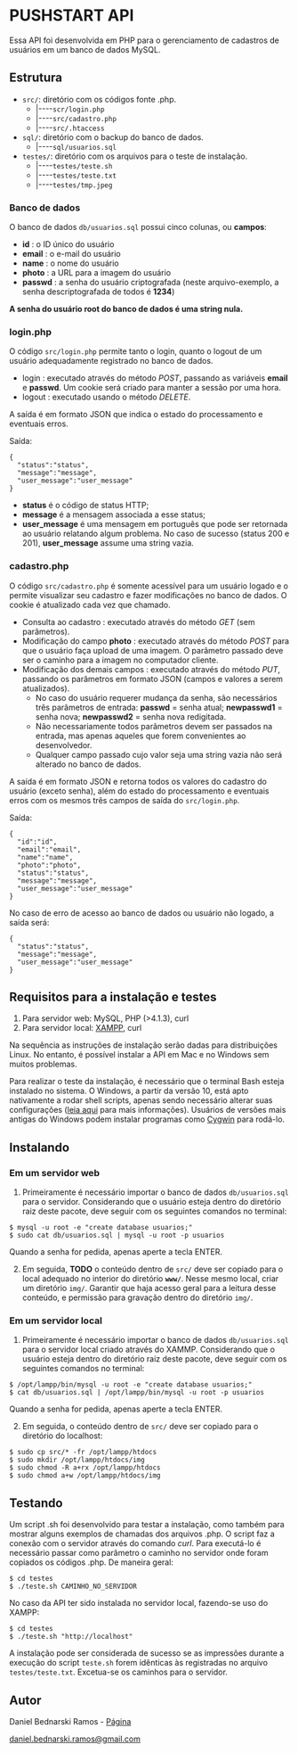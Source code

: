 # PUSHSTART API

Essa API foi desenvolvida em PHP para o gerenciamento de cadastros de usuários em um banco de dados MySQL.




## Estrutura

* `src/`: diretório com os códigos fonte .php.
    * |----`scr/login.php`
    * |----`src/cadastro.php`
    * |----`src/.htaccess`
* `sql/`: diretório com o backup do banco de dados.
    * |----`sql/usuarios.sql`
* `testes/`: diretório com os arquivos para o teste de instalação.
    * |----`testes/teste.sh`
    * |----`testes/teste.txt`
    * |----`testes/tmp.jpeg`


### Banco de dados

O banco de dados `db/usuarios.sql` possui cinco colunas, ou **campos**:

* **id** : o ID único do usuário
* **email** : o e-mail do usuário
* **name** : o nome do usuário
* **photo** : a URL para a imagem do usuário
* **passwd** : a senha do usuário criptografada (neste arquivo-exemplo, a senha descriptografada de todos é **1234**)

**A senha do usuário root do banco de dados é uma string nula.**


### login.php

O código `src/login.php` permite tanto o login, quanto o logout de um usuário adequadamente registrado no banco de dados.

* login : executado através do método *POST*, passando as variáveis **email** e **passwd**. Um cookie será criado para manter a sessão por uma hora.
* logout : executado usando o método *DELETE*.

A saída é em formato JSON que indica o estado do processamento e eventuais erros.

Saída:
```
{
  "status":"status",
  "message":"message",
  "user_message":"user_message"
}
```

* **status** é o código de status HTTP;
* **message** é a mensagem associada a esse status;
* **user_message** é uma mensagem em português que pode ser retornada ao usuário relatando algum problema. No caso de sucesso (status 200 e 201), **user_message** assume uma string vazia.


### cadastro.php

O código `src/cadastro.php` é somente acessível para um usuário logado e o permite visualizar seu cadastro e fazer modificações no banco de dados. O cookie é atualizado cada vez que chamado.

* Consulta ao cadastro : executado através do método *GET* (sem parâmetros).
* Modificação do campo **photo** : executado através do método *POST* para que o usuário faça upload de uma imagem. O parâmetro passado deve ser o caminho para a imagem no computador cliente.
* Modificação dos demais campos : executado através do método *PUT*, passando os parâmetros em formato JSON (campos e valores a serem atualizados).
    * No caso do usuário requerer mudança da senha, são necessários três parâmetros de entrada: **passwd** = senha atual; **newpasswd1** = senha nova; **newpasswd2** = senha nova redigitada.
    * Não necessariamente todos parâmetros devem ser passados na entrada, mas apenas aqueles que forem convenientes ao desenvolvedor.
    * Qualquer campo passado cujo valor seja uma string vazia não será alterado no banco de dados.

A saída é em formato JSON e retorna todos os valores do cadastro do usuário (exceto senha), além do estado do processamento e eventuais erros com os mesmos três campos de saída do `src/login.php`.

Saída:
```
{
  "id":"id",
  "email":"email",
  "name":"name",
  "photo":"photo",
  "status":"status",
  "message":"message",
  "user_message":"user_message"
}
```

No caso de erro de acesso ao banco de dados ou usuário não logado, a saída será:

```
{
  "status":"status",
  "message":"message",
  "user_message":"user_message"
}
```



## Requisitos para a instalação e testes

1. Para servidor web: MySQL, PHP (>4.1.3), curl
2. Para servidor local: [XAMPP](https://www.apachefriends.org/pt_br/index.html), curl

Na sequência as instruções de instalação serão dadas para distribuições Linux. No entanto, é possível instalar a API em Mac e no Windows sem muitos problemas.

Para realizar o teste da instalação, é necessário que o terminal Bash esteja instalado no sistema. O Windows, a partir da versão 10, está apto nativamente a rodar shell scripts, apenas sendo necessário alterar suas configurações ([leia aqui](https://www.howtogeek.com/249966/how-to-install-and-use-the-linux-bash-shell-on-windows-10/) para mais informações). Usuários de versões mais antigas do Windows podem instalar programas como [Cygwin](http://www.cygwin.com/) para rodá-lo.




## Instalando

### Em um servidor web

1. Primeiramente é necessário importar o banco de dados `db/usuarios.sql` para o servidor. Considerando que o usuário esteja dentro do diretório raiz deste pacote, deve seguir com os seguintes comandos no terminal:

```
$ mysql -u root -e "create database usuarios;"
$ sudo cat db/usuarios.sql | mysql -u root -p usuarios
```

Quando a senha for pedida, apenas aperte a tecla ENTER.


2. Em seguida, **TODO** o conteúdo dentro de `src/` deve ser copiado para o local adequado no interior do diretório **`www/`**. Nesse mesmo local, criar um diretório `img/`. Garantir que haja acesso geral para a leitura desse conteúdo, e permissão para gravação dentro do diretório `img/`.


### Em um servidor local

1. Primeiramente é necessário importar o banco de dados `db/usuarios.sql` para o servidor local criado através do XAMMP. Considerando que o usuário esteja dentro do diretório raiz deste pacote, deve seguir com os seguintes comandos no terminal:

```
$ /opt/lampp/bin/mysql -u root -e "create database usuarios;"
$ cat db/usuarios.sql | /opt/lampp/bin/mysql -u root -p usuarios
```

Quando a senha for pedida, apenas aperte a tecla ENTER.


2. Em seguida, o conteúdo dentro de `src/` deve ser copiado para o diretório do localhost:

```
$ sudo cp src/* -fr /opt/lampp/htdocs
$ sudo mkdir /opt/lampp/htdocs/img
$ sudo chmod -R a+rx /opt/lampp/htdocs
$ sudo chmod a+w /opt/lampp/htdocs/img
``` 



## Testando

Um script .sh foi desenvolvido para testar a instalação, como também para mostrar alguns exemplos de chamadas dos arquivos .php. O script faz a conexão com o servidor através do comando *curl*. Para executá-lo é necessário passar como parâmetro o caminho no servidor onde foram copiados os códigos .php. De maneira geral:

```
$ cd testes
$ ./teste.sh CAMINHO_NO_SERVIDOR
``` 

No caso da API ter sido instalada no servidor local, fazendo-se uso do XAMPP:

```
$ cd testes
$ ./teste.sh "http://localhost"
``` 

A instalação pode ser considerada de sucesso se as impressões durante a execução do script `teste.sh` forem idênticas às registradas no arquivo `testes/teste.txt`. Excetua-se os caminhos para o servidor.




## Autor

Daniel Bednarski Ramos - [Página](https://www.astro.iag.usp.br/~bednarski)

daniel.bednarski.ramos@gmail.com




